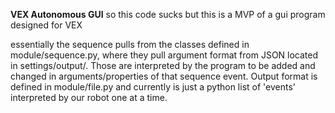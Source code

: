 **VEX Autonomous GUI**
so this code sucks but this is a MVP of a gui program designed for VEX

essentially the sequence pulls from the classes defined in module/sequence.py, where they pull argument format from JSON located in settings/output/. Those are interpreted by the program to be added and changed in arguments/properties of that sequence event. Output format is defined in module/file.py and currently is just a python list of 'events' interpreted by our robot one at a time.
